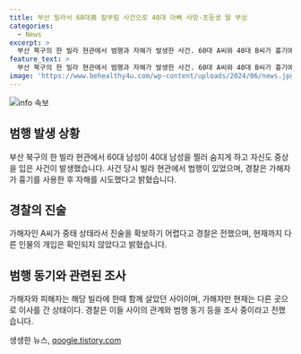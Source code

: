 ```yaml
---
title: 부산 빌라서 60대男 칼부림 사건으로 40대 아빠 사망·초등생 딸 부상
categories:
  - News
excerpt: >
  부산 북구의 한 빌라 현관에서 범행과 자해가 발생한 사건. 60대 A씨와 40대 B씨가 흉기에 찔려 발견되었고, B씨는 숨지고 A씨는 중태 상태다. A씨가 B씨를 공격한 후 자해 시도한 것으로 보이지만, B씨 딸이 현관에서 부상을 알고 신고했다. A씨와 B씨는 이전에 같은 빌라에 살았던 사이로, 경찰은 동기를 파악하고 있다. A씨의 진술을 얻는 데 시간이 걸리고 다른 인물의 개입은 확인되지 않았다.
feature_text: >
  부산 북구의 한 빌라 현관에서 범행과 자해가 발생한 사건. 60대 A씨와 40대 B씨가 흉기에 찔려 발견되었고, B씨는 숨지고 A씨는 중태 상태다. A씨가 B씨를 공격한 후 자해 시도한 것으로 보이지만, B씨 딸이 현관에서 부상을 알고 신고했다. A씨와 B씨는 이전에 같은 빌라에 살았던 사이로, 경찰은 동기를 파악하고 있다. A씨의 진술을 얻는 데 시간이 걸리고 다른 인물의 개입은 확인되지 않았다.
image: 'https://www.behealthy4u.com/wp-content/uploads/2024/06/news.jpg'
---
```


<p><img src="https://www.behealthy4u.com/wp-content/uploads/2024/06/news.jpg" alt="info 속보" /></p>

<h2 data-ke-size="size26">범행 발생 상황</h2>

<p data-ke-size="size16">부산 북구의 한 빌라 현관에서 60대 남성이 40대 남성을 찔러 숨지게 하고 자신도 중상을 입은 사건이 발생했습니다. 사건 당시 빌라 현관에서 범행이 있었으며, 경찰은 가해자가 흉기를 사용한 후 자해를 시도했다고 밝혔습니다. </p>

<h2 data-ke-size="size26">경찰의 진술</h2>

<p data-ke-size="size16">가해자인 A씨가 중태 상태라서 진술을 확보하기 어렵다고 경찰은 전했으며, 현재까지 다른 인물의 개입은 확인되지 않았다고 밝혔습니다.</p>

<h2 data-ke-size="size26">범행 동기와 관련된 조사</h2>

<p data-ke-size="size16">가해자와 피해자는 해당 빌라에 한때 함께 살았던 사이이며, 가해자만 현재는 다른 곳으로 이사를 간 상태이다. 경찰은 이들 사이의 관계와 범행 동기 등을 조사 중이라고 전했습니다.</p>
생생한 뉴스, <a href="https://qoogle.tistory.com" rel="dofollow">qoogle.tistory.com</a>



